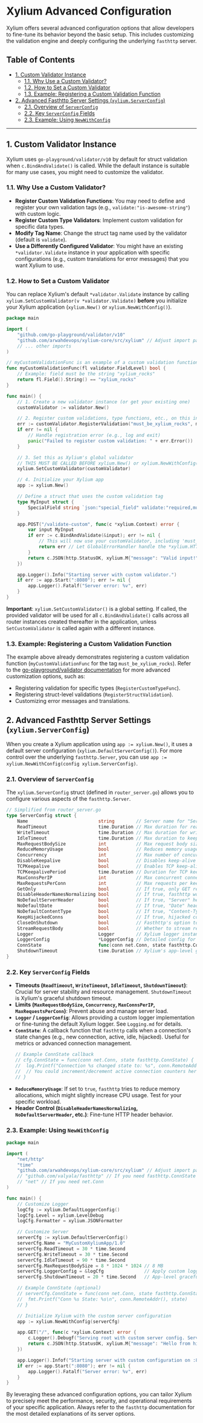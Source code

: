 # Xylium Advanced Configuration

Xylium offers several advanced configuration options that allow developers to fine-tune its behavior beyond the basic setup. This includes customizing the validation engine and deeply configuring the underlying `fasthttp` server.

## Table of Contents

*   [1. Custom Validator Instance](#1-custom-validator-instance)
    *   [1.1. Why Use a Custom Validator?](#11-why-use-a-custom-validator)
    *   [1.2. How to Set a Custom Validator](#12-how-to-set-a-custom-validator)
    *   [1.3. Example: Registering a Custom Validation Function](#13-example-registering-a-custom-validation-function)
*   [2. Advanced Fasthttp Server Settings (`xylium.ServerConfig`)](#2-advanced-fasthttp-server-settings-xyliumserverconfig)
    *   [2.1. Overview of `ServerConfig`](#21-overview-of-serverconfig)
    *   [2.2. Key `ServerConfig` Fields](#22-key-serverconfig-fields)
    *   [2.3. Example: Using `NewWithConfig`](#23-example-using-newwithconfig)

---

## 1. Custom Validator Instance

Xylium uses `go-playground/validator/v10` by default for struct validation when `c.BindAndValidate()` is called. While the default instance is suitable for many use cases, you might need to customize the validator.

### 1.1. Why Use a Custom Validator?

*   **Register Custom Validation Functions**: You may need to define and register your own validation tags (e.g., `validate:"is-awesome-string"`) with custom logic.
*   **Register Custom Type Validators**: Implement custom validation for specific data types.
*   **Modify Tag Name**: Change the struct tag name used by the validator (default is `validate`).
*   **Use a Differently Configured Validator**: You might have an existing `*validator.Validate` instance in your application with specific configurations (e.g., custom translations for error messages) that you want Xylium to use.

### 1.2. How to Set a Custom Validator

You can replace Xylium's default `*validator.Validate` instance by calling `xylium.SetCustomValidator(v *validator.Validate)` **before** you initialize your Xylium application (`xylium.New()` or `xylium.NewWithConfig()`).

```go
package main

import (
	"github.com/go-playground/validator/v10"
	"github.com/arwahdevops/xylium-core/src/xylium" // Adjust import path
	// ... other imports
)

// myCustomValidationFunc is an example of a custom validation function.
func myCustomValidationFunc(fl validator.FieldLevel) bool {
	// Example: field must be the string "xylium_rocks"
	return fl.Field().String() == "xylium_rocks"
}

func main() {
	// 1. Create a new validator instance (or get your existing one)
	customValidator := validator.New()

	// 2. Register custom validations, type functions, etc., on this instance
	err := customValidator.RegisterValidation("must_be_xylium_rocks", myCustomValidationFunc)
	if err != nil {
		// Handle registration error (e.g., log and exit)
		panic("Failed to register custom validation: " + err.Error())
	}

	// 3. Set this as Xylium's global validator
	// THIS MUST BE CALLED BEFORE xylium.New() or xylium.NewWithConfig()
	xylium.SetCustomValidator(customValidator)

	// 4. Initialize your Xylium app
	app := xylium.New()

	// Define a struct that uses the custom validation tag
	type MyInput struct {
		SpecialField string `json:"special_field" validate:"required,must_be_xylium_rocks"`
	}

	app.POST("/validate-custom", func(c *xylium.Context) error {
		var input MyInput
		if err := c.BindAndValidate(&input); err != nil {
			// This will now use your customValidator, including 'must_be_xylium_rocks'
			return err // Let GlobalErrorHandler handle the *xylium.HTTPError
		}
		return c.JSON(http.StatusOK, xylium.M{"message": "Valid input!", "data": input})
	})

	app.Logger().Info("Starting server with custom validator.")
	if err := app.Start(":8080"); err != nil {
		app.Logger().Fatalf("Server error: %v", err)
	}
}
```
**Important**: `xylium.SetCustomValidator()` is a global setting. If called, the provided validator will be used for all `c.BindAndValidate()` calls across all router instances created thereafter in the application, unless `SetCustomValidator` is called again with a different instance.

### 1.3. Example: Registering a Custom Validation Function

The example above already demonstrates registering a custom validation function (`myCustomValidationFunc` for the tag `must_be_xylium_rocks`). Refer to the [go-playground/validator documentation](https://pkg.go.dev/github.com/go-playground/validator/v10) for more advanced customization options, such as:
*   Registering validation for specific types (`RegisterCustomTypeFunc`).
*   Registering struct-level validations (`RegisterStructValidation`).
*   Customizing error messages and translations.

## 2. Advanced Fasthttp Server Settings (`xylium.ServerConfig`)

When you create a Xylium application using `app := xylium.New()`, it uses a default server configuration (`xylium.DefaultServerConfig()`). For more control over the underlying `fasthttp.Server`, you can use `app := xylium.NewWithConfig(config xylium.ServerConfig)`.

### 2.1. Overview of `ServerConfig`

The `xylium.ServerConfig` struct (defined in `router_server.go`) allows you to configure various aspects of the `fasthttp.Server`.

```go
// Simplified from router_server.go
type ServerConfig struct {
    Name                          string        // Server name for "Server" header
    ReadTimeout                   time.Duration // Max duration for reading the entire request
    WriteTimeout                  time.Duration // Max duration for writing the_ entire response
    IdleTimeout                   time.Duration // Max duration to keep an idle keep-alive connection open
    MaxRequestBodySize            int           // Max request body size
    ReduceMemoryUsage             bool          // Reduces memory usage at the cost of higher CPU.
    Concurrency                   int           // Max number of concurrent connections
    DisableKeepalive              bool          // Disables keep-alive connections
    TCPKeepalive                  bool          // Enables TCP keep-alive periods
    TCPKeepalivePeriod            time.Duration // Duration for TCP keep-alive
    MaxConnsPerIP                 int           // Max concurrent connections from a single IP
    MaxRequestsPerConn            int           // Max requests per keep-alive connection
    GetOnly                       bool          // If true, only GET requests are accepted
    DisableHeaderNamesNormalizing bool          // If true, fasthttp won't normalize header names
    NoDefaultServerHeader         bool          // If true, "Server" header is not set automatically
    NoDefaultDate                 bool          // If true, "Date" header is not set
    NoDefaultContentType          bool          // If true, "Content-Type" is not set for text responses
    KeepHijackedConns             bool          // If true, hijacked connections are not closed on shutdown
    CloseOnShutdown               bool          // Fasthttp's option to close connections on shutdown
    StreamRequestBody             bool          // Whether to stream request bodies
    Logger                        Logger        // Xylium logger instance
    LoggerConfig                  *LoggerConfig // Detailed config for DefaultLogger if Logger is nil
    ConnState                     func(conn net.Conn, state fasthttp.ConnState) // Callback for connection state changes
    ShutdownTimeout               time.Duration // Xylium's app-level graceful shutdown timeout
}
```

### 2.2. Key `ServerConfig` Fields

*   **Timeouts (`ReadTimeout`, `WriteTimeout`, `IdleTimeout`, `ShutdownTimeout`)**: Crucial for server stability and resource management. `ShutdownTimeout` is Xylium's graceful shutdown timeout.
*   **Limits (`MaxRequestBodySize`, `Concurrency`, `MaxConnsPerIP`, `MaxRequestsPerConn`)**: Prevent abuse and manage server load.
*   **`Logger` / `LoggerConfig`**: Allows providing a custom logger implementation or fine-tuning the default Xylium logger. See `Logging.md` for details.
*   **`ConnState`**: A callback function that `fasthttp` calls when a connection's state changes (e.g., new connection, active, idle, hijacked). Useful for metrics or advanced connection management.
    ```go
    // Example ConnState callback
    // cfg.ConnState = func(conn net.Conn, state fasthttp.ConnState) {
    //  log.Printf("Connection %s changed state to: %s", conn.RemoteAddr().String(), state.String())
    //  // You could increment/decrement active connection counters here for metrics
    // }
    ```
*   **`ReduceMemoryUsage`**: If set to `true`, `fasthttp` tries to reduce memory allocations, which might slightly increase CPU usage. Test for your specific workload.
*   **Header Control (`DisableHeaderNamesNormalizing`, `NoDefaultServerHeader`, etc.)**: Fine-tune HTTP header behavior.

### 2.3. Example: Using `NewWithConfig`

```go
package main

import (
	"net/http"
	"time"
	"github.com/arwahdevops/xylium-core/src/xylium" // Adjust import path
	// "github.com/valyala/fasthttp" // If you need fasthttp.ConnState constants
	// "net" // If you need net.Conn
)

func main() {
	// Customize Logger
	logCfg := xylium.DefaultLoggerConfig()
	logCfg.Level = xylium.LevelDebug
	logCfg.Formatter = xylium.JSONFormatter

	// Customize Server
	serverCfg := xylium.DefaultServerConfig()
	serverCfg.Name = "MyCustomXyliumApp/1.0"
	serverCfg.ReadTimeout = 30 * time.Second
	serverCfg.WriteTimeout = 30 * time.Second
	serverCfg.IdleTimeout = 90 * time.Second
	serverCfg.MaxRequestBodySize = 8 * 1024 * 1024 // 8 MB
	serverCfg.LoggerConfig = &logCfg               // Apply custom logger config
	serverCfg.ShutdownTimeout = 20 * time.Second   // App-level graceful shutdown timeout

	// Example ConnState (optional)
	// serverCfg.ConnState = func(conn net.Conn, state fasthttp.ConnState) {
	//  fmt.Printf("Conn %s State: %s\n", conn.RemoteAddr(), state)
	// }

	// Initialize Xylium with the custom server configuration
	app := xylium.NewWithConfig(serverCfg)

	app.GET("/", func(c *xylium.Context) error {
		c.Logger().Debugf("Serving root with custom server config. Server name in header: %s", serverCfg.Name)
		return c.JSON(http.StatusOK, xylium.M{"message": "Hello from highly configured Xylium!"})
	})

	app.Logger().Infof("Starting server with custom configuration on :8080. Server Name: %s", app.serverConfig.Name)
	if err := app.Start(":8080"); err != nil {
		app.Logger().Fatalf("Server error: %v", err)
	}
}
```

By leveraging these advanced configuration options, you can tailor Xylium to precisely meet the performance, security, and operational requirements of your specific application. Always refer to the `fasthttp` documentation for the most detailed explanations of its server options.
